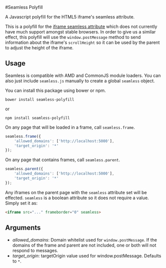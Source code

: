 #Seamless Polyfill

A Javascript polyfill for the HTML5 iframe's seamless attribute.

This is a polyfill for the [iframe seamless attribute](http://www.w3.org/TR/2011/WD-html5-20110525/the-iframe-element.html#attr-iframe-seamless, 'W3C iframe')
which does not currently have much support amongst stable browsers. In order to
give us a similar effect, this polyfill will use the `window.postMessage` method
to send information about the iframe's `scrollHeight` so it can be used by the
parent to adjust the height of the iframe.


## Usage

Seamless is compatible with AMD and CommonJS module loaders. You can also just
include `seamless.js` manually to create a global `seamless` object.


You can install this package using bower or npm.

```
bower install seamless-polyfill
```

or

```
npm install seamless-polyfill
```

On any page that will be loaded in a frame, call `seamless.frame`.

```js
seamless.frame({
    'allowed_domains': ['http://localhost:5000'],
    'target_origin': '*'
});
```

On any page that contains frames, call `seamless.parent`.

```js
seamless.parent({
    'allowed_domains': ['http://localhost:5000'],
    'target_origin': '*'
});
```

Any iframes on the parent page with the `seamless` attribute set will be effected.
`seamless` is a boolean attribute so it does not require a value. Simply set it as:

```html
<iframe src="..." frameborder="0" seamless>
```

## Arguments

* _allowed_domains_: Domain whitelist used for `window.postMessage`. If the domains of the frame and parent are not included, one or both will not respond to messages.
* _target_origin_: targetOrigin value used for window.postMessage. Defaults to `*`.
